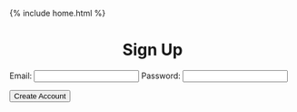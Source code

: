  {% include home.html %}
 <h1 style = "text-align: center">Sign Up</h1>

<form id="createuser">
    <label for="email">Email:</label>
    <input type="email" id="email" name="email" required>
    <label for="password">Password:</label>
    <input type="password" id="password" name="password" required>

  
  <button type="submit">Create Account</button>
</form>


  

<script>

  function inputper(event) {
      event.preventDefault();

      const data = new FormData(event.target);
      const urldata = new URLSearchParams(data).toString();

      //Lowkey ion think this should be local host
      fetch("http://localhost:8195/api/login/post/?" + urldata, {
        method: "POST",
        mode: "no-cors",
        headers: {
          "Content-Type": "application/json"
        }
      })
  }

  const make = document.getElementById("createuser");
  make.addEventListener("submit", inputper);


</script>